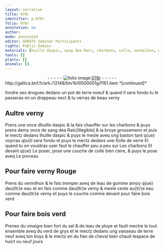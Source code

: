 ```yaml
---
layout: narrative
title: 078r
identifier: p-078r
folio: 078r
annotation: no
author:
mode: annotated
editor: GR8975 Seminar Participants
rights: Public Domain
materials: [huille daspic, sang dea Ratc, charbons, colle, vermilhon, eau de gomme, eau, vinaigre, sel, eau de pluye, verd de grys, boys, fian de cheval]
tools: []
plants: []
animals: []
---
```


<div class="folio" align="center">- - - - - <a href="http://gallica.bnf.fr/ark:/12148/btv1b10500001g/f161.item" target="_blank"><img src="https://cu-mkp.github.io/2017-workshop-edition/assets/photo-icon.png" alt="folio image: " style="display:inline-block; margin-bottom:-3px;"/>078r</a> - - - - - </div> http://gallica.bnf.fr/ark:/12148/btv1b10500001g/f161.item  
*[continued]*
  
fondre ses drogues dedans un pot de terre noeuf & quand Il sera fondu tu le passeras en un drappeau nect & tu verras de beau verny
    

## Aultre verny

 
Prens une once d<span class="m">huille daspic</span> & la fais chauffer sur les charbons & puys prens demy once de <span class="m">sang dea Ratc</span>[illegible] & la broye grossemenn et puis le mectz dedans l<span class="m">huille daspic</span> & puys le mesle aveq ung baston tant q{ue} voyrras q{ui}l sera fondu et puys le mectz dedans une fiolle de verre Et quand tu en vouldras user faut le chauffer peu a peu sur Les <span class="m">charbons</span> Et devant q{ue} Le poser, pose une couche de <span class="m">colle</span> bien clere, & puys le pose aveq Le pinceau
    

## Pour faire verny Rouge

 
Prens du <span class="m">vermilhon</span> & le fais tremper aveq de l<span class="m">eau de gomme</span> ainsiy q{ue} dau{ltr}e <span class="m">eau</span> et en fais comme dau{ltr}e verny & mesle ceste au{ltr}e <span class="m">eau</span> comme dau{ltr}e verny et puys le couche comme devant pour faire bois verd
    

## Pour faire bois verd

 
Prenes du <span class="m">vinaigre</span> bien fort du <span class="m">sel</span> & de l<span class="m">eau de pluye</span> et fault mectre le tout ensemble aveq du <span class="m">verd de grys</span> et le mectz dedans ung vaisseau de terre neuf aveq ton <span class="m">boys</span> & le mectz en du <span class="m">fian de cheval</span> bien chault lespace de huict ou neuf jours
 
